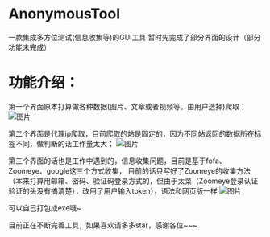 # AnonymousTool
一款集成多方位测试(信息收集等)的GUI工具
暂时先完成了部分界面的设计（部分功能未完成）
# 功能介绍：
第一个界面原本打算做各种数据(图片、文章或者视频等。由用户选择)爬取；
![图片](https://user-images.githubusercontent.com/65322854/143993007-3c31a339-b7c6-4138-9982-739a622b0222.png)

第二个界面是代理ip爬取，目前爬取的站是固定的，因为不同站返回的数据所在标签不同，做判断的话工作量太大；
![图片](https://user-images.githubusercontent.com/65322854/143992984-96b708fb-a782-4bd7-abf9-a54a377e612c.png)

第三个界面的话也是工作中遇到的，信息收集问题，目前是基于fofa、Zoomeye、google这三个方式收集，
  目前的话只写好了Zoomeye的收集方法（本来打算用邮箱、密码、验证码登录方式的，但由于太菜（Zoomeye登录认证验证的头没有搞清楚），改用了用户输入token），语法和网页版一样
![图片](https://user-images.githubusercontent.com/65322854/143992892-13eaa164-4294-46fb-bbf6-7546dd54d6da.png)

可以自己打包成exe哦~

目前正在不断完善工具，如果喜欢请多多star，感谢各位~~~
